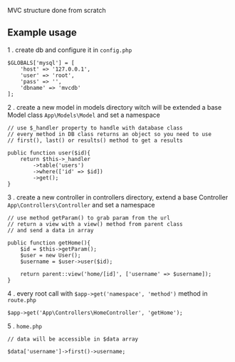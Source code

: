 MVC structure done from scratch

## Example usage

1 . create db and configure it in ``config.php``
```
$GLOBALS['mysql'] = [
    'host' => '127.0.0.1',
    'user' => 'root',
    'pass' => '',
    'dbname' => 'mvcdb'
];
```
2 . create a new model in models directory witch will be extended a base Model class ``App\Models\Model`` and set a namespace
```
// use $_handler property to handle with database class
// every method in DB class returns an object so you need to use
// first(), last() or results() method to get a results

public function user($id){
    return $this->_handler
        ->table('users')
        ->where(['id' => $id])
        ->get();
}
```
3 . create a new controller in controllers directory, extend a base Controller ``App\Controllers\Controller`` and set a namespace
```
// use method getParam() to grab param from the url
// return a view with a view() method from parent class
// and send a data in array

public function getHome(){
    $id = $this->getParam();
    $user = new User();
    $username = $user->user($id);
    
    return parent::view('home/[id]', ['username' => $username]);
}
```
4 . every root call with ``$app->get('namespace', 'method')`` method in ``route.php``
```
$app->get('App\Controllers\HomeController', 'getHome');
```
5 . ``home.php``
```
// data will be accessible in $data array

$data['username']->first()->username;
```